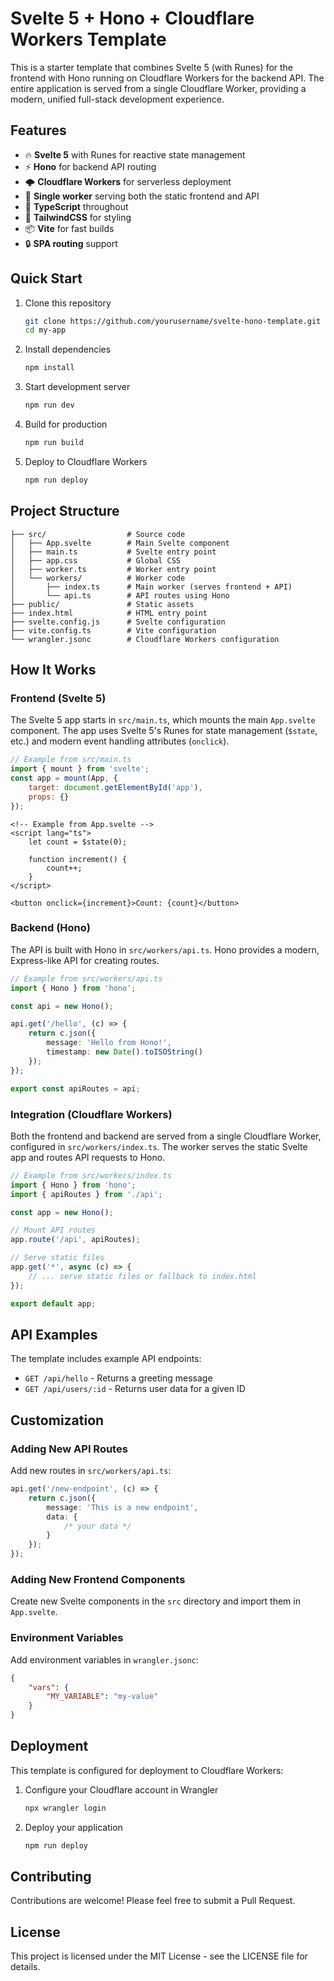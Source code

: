 # Svelte 5 + Hono + Cloudflare Workers Template

This is a starter template that combines Svelte 5 (with Runes) for the frontend with Hono running on Cloudflare Workers for the backend API. The entire application is served from a single Cloudflare Worker, providing a modern, unified full-stack development experience.

## Features

- 🔥 **Svelte 5** with Runes for reactive state management
- ⚡️ **Hono** for backend API routing
- 🌩️ **Cloudflare Workers** for serverless deployment
- 🔄 **Single worker** serving both the static frontend and API
- 📝 **TypeScript** throughout
- 🎨 **TailwindCSS** for styling
- 📦 **Vite** for fast builds
- 🔒 **SPA routing** support

## Quick Start

1. Clone this repository

   ```bash
   git clone https://github.com/yourusername/svelte-hono-template.git my-app
   cd my-app
   ```

2. Install dependencies

   ```bash
   npm install
   ```

3. Start development server

   ```bash
   npm run dev
   ```

4. Build for production

   ```bash
   npm run build
   ```

5. Deploy to Cloudflare Workers
   ```bash
   npm run deploy
   ```

## Project Structure

```
├── src/                  # Source code
│   ├── App.svelte        # Main Svelte component
│   ├── main.ts           # Svelte entry point
│   ├── app.css           # Global CSS
│   ├── worker.ts         # Worker entry point
│   └── workers/          # Worker code
│       ├── index.ts      # Main worker (serves frontend + API)
│       └── api.ts        # API routes using Hono
├── public/               # Static assets
├── index.html            # HTML entry point
├── svelte.config.js      # Svelte configuration
├── vite.config.ts        # Vite configuration
└── wrangler.jsonc        # Cloudflare Workers configuration
```

## How It Works

### Frontend (Svelte 5)

The Svelte 5 app starts in `src/main.ts`, which mounts the main `App.svelte` component. The app uses Svelte 5's Runes for state management (`$state`, etc.) and modern event handling attributes (`onclick`).

```javascript
// Example from src/main.ts
import { mount } from 'svelte';
const app = mount(App, {
	target: document.getElementById('app'),
	props: {}
});
```

```svelte
<!-- Example from App.svelte -->
<script lang="ts">
	let count = $state(0);

	function increment() {
		count++;
	}
</script>

<button onclick={increment}>Count: {count}</button>
```

### Backend (Hono)

The API is built with Hono in `src/workers/api.ts`. Hono provides a modern, Express-like API for creating routes.

```typescript
// Example from src/workers/api.ts
import { Hono } from 'hono';

const api = new Hono();

api.get('/hello', (c) => {
	return c.json({
		message: 'Hello from Hono!',
		timestamp: new Date().toISOString()
	});
});

export const apiRoutes = api;
```

### Integration (Cloudflare Workers)

Both the frontend and backend are served from a single Cloudflare Worker, configured in `src/workers/index.ts`. The worker serves the static Svelte app and routes API requests to Hono.

```typescript
// Example from src/workers/index.ts
import { Hono } from 'hono';
import { apiRoutes } from './api';

const app = new Hono();

// Mount API routes
app.route('/api', apiRoutes);

// Serve static files
app.get('*', async (c) => {
	// ... serve static files or fallback to index.html
});

export default app;
```

## API Examples

The template includes example API endpoints:

- `GET /api/hello` - Returns a greeting message
- `GET /api/users/:id` - Returns user data for a given ID

## Customization

### Adding New API Routes

Add new routes in `src/workers/api.ts`:

```typescript
api.get('/new-endpoint', (c) => {
	return c.json({
		message: 'This is a new endpoint',
		data: {
			/* your data */
		}
	});
});
```

### Adding New Frontend Components

Create new Svelte components in the `src` directory and import them in `App.svelte`.

### Environment Variables

Add environment variables in `wrangler.jsonc`:

```json
{
	"vars": {
		"MY_VARIABLE": "my-value"
	}
}
```

## Deployment

This template is configured for deployment to Cloudflare Workers:

1. Configure your Cloudflare account in Wrangler

   ```bash
   npx wrangler login
   ```

2. Deploy your application
   ```bash
   npm run deploy
   ```

## Contributing

Contributions are welcome! Please feel free to submit a Pull Request.

## License

This project is licensed under the MIT License - see the LICENSE file for details.
